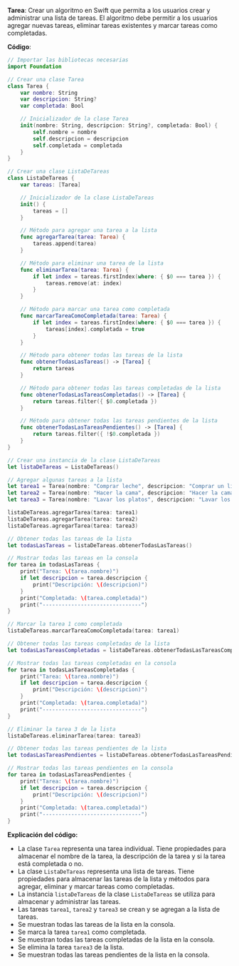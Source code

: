 **Tarea**: Crear un algoritmo en Swift que permita a los usuarios crear y administrar una lista de tareas. El algoritmo debe permitir a los usuarios agregar nuevas tareas, eliminar tareas existentes y marcar tareas como completadas.

**Código**:

```swift
// Importar las bibliotecas necesarias
import Foundation

// Crear una clase Tarea
class Tarea {
    var nombre: String
    var descripcion: String?
    var completada: Bool

    // Inicializador de la clase Tarea
    init(nombre: String, descripcion: String?, completada: Bool) {
        self.nombre = nombre
        self.descripcion = descripcion
        self.completada = completada
    }
}

// Crear una clase ListaDeTareas
class ListaDeTareas {
    var tareas: [Tarea]

    // Inicializador de la clase ListaDeTareas
    init() {
        tareas = []
    }

    // Método para agregar una tarea a la lista
    func agregarTarea(tarea: Tarea) {
        tareas.append(tarea)
    }

    // Método para eliminar una tarea de la lista
    func eliminarTarea(tarea: Tarea) {
        if let index = tareas.firstIndex(where: { $0 === tarea }) {
            tareas.remove(at: index)
        }
    }

    // Método para marcar una tarea como completada
    func marcarTareaComoCompletada(tarea: Tarea) {
        if let index = tareas.firstIndex(where: { $0 === tarea }) {
            tareas[index].completada = true
        }
    }

    // Método para obtener todas las tareas de la lista
    func obtenerTodasLasTareas() -> [Tarea] {
        return tareas
    }

    // Método para obtener todas las tareas completadas de la lista
    func obtenerTodasLasTareasCompletadas() -> [Tarea] {
        return tareas.filter({ $0.completada })
    }

    // Método para obtener todas las tareas pendientes de la lista
    func obtenerTodasLasTareasPendientes() -> [Tarea] {
        return tareas.filter({ !$0.completada })
    }
}

// Crear una instancia de la clase ListaDeTareas
let listaDeTareas = ListaDeTareas()

// Agregar algunas tareas a la lista
let tarea1 = Tarea(nombre: "Comprar leche", descripcion: "Comprar un litro de leche entera", completada: false)
let tarea2 = Tarea(nombre: "Hacer la cama", descripcion: "Hacer la cama antes de salir de casa", completada: true)
let tarea3 = Tarea(nombre: "Lavar los platos", descripcion: "Lavar los platos después de la cena", completada: false)

listaDeTareas.agregarTarea(tarea: tarea1)
listaDeTareas.agregarTarea(tarea: tarea2)
listaDeTareas.agregarTarea(tarea: tarea3)

// Obtener todas las tareas de la lista
let todasLasTareas = listaDeTareas.obtenerTodasLasTareas()

// Mostrar todas las tareas en la consola
for tarea in todasLasTareas {
    print("Tarea: \(tarea.nombre)")
    if let descripcion = tarea.descripcion {
        print("Descripción: \(descripcion)")
    }
    print("Completada: \(tarea.completada)")
    print("-------------------------------")
}

// Marcar la tarea 1 como completada
listaDeTareas.marcarTareaComoCompletada(tarea: tarea1)

// Obtener todas las tareas completadas de la lista
let todasLasTareasCompletadas = listaDeTareas.obtenerTodasLasTareasCompletadas()

// Mostrar todas las tareas completadas en la consola
for tarea in todasLasTareasCompletadas {
    print("Tarea: \(tarea.nombre)")
    if let descripcion = tarea.descripcion {
        print("Descripción: \(descripcion)")
    }
    print("Completada: \(tarea.completada)")
    print("-------------------------------")
}

// Eliminar la tarea 3 de la lista
listaDeTareas.eliminarTarea(tarea: tarea3)

// Obtener todas las tareas pendientes de la lista
let todasLasTareasPendientes = listaDeTareas.obtenerTodasLasTareasPendientes()

// Mostrar todas las tareas pendientes en la consola
for tarea in todasLasTareasPendientes {
    print("Tarea: \(tarea.nombre)")
    if let descripcion = tarea.descripcion {
        print("Descripción: \(descripcion)")
    }
    print("Completada: \(tarea.completada)")
    print("-------------------------------")
}
```

**Explicación del código:**

* La clase `Tarea` representa una tarea individual. Tiene propiedades para almacenar el nombre de la tarea, la descripción de la tarea y si la tarea está completada o no.
* La clase `ListaDeTareas` representa una lista de tareas. Tiene propiedades para almacenar las tareas de la lista y métodos para agregar, eliminar y marcar tareas como completadas.
* La instancia `listaDeTareas` de la clase `ListaDeTareas` se utiliza para almacenar y administrar las tareas.
* Las tareas `tarea1`, `tarea2` y `tarea3` se crean y se agregan a la lista de tareas.
* Se muestran todas las tareas de la lista en la consola.
* Se marca la tarea `tarea1` como completada.
* Se muestran todas las tareas completadas de la lista en la consola.
* Se elimina la tarea `tarea3` de la lista.
* Se muestran todas las tareas pendientes de la lista en la consola.